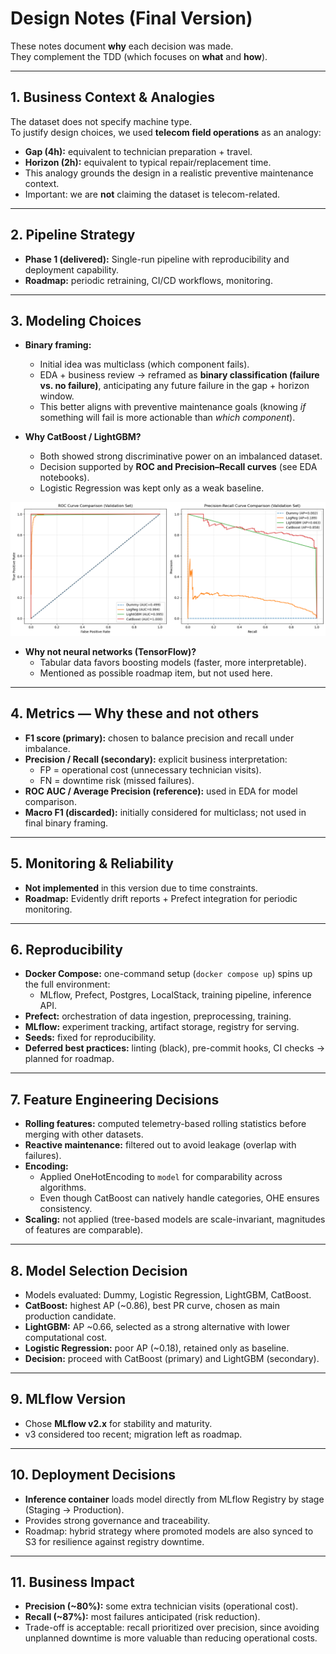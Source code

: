 # Design Notes (Final Version)

These notes document **why** each decision was made.  
They complement the TDD (which focuses on **what** and **how**).

---

## 1. Business Context & Analogies
The dataset does not specify machine type.  
To justify design choices, we used **telecom field operations** as an analogy:  

- **Gap (4h):** equivalent to technician preparation + travel.  
- **Horizon (2h):** equivalent to typical repair/replacement time.  
- This analogy grounds the design in a realistic preventive maintenance context.  
- Important: we are **not** claiming the dataset is telecom-related.  

---

## 2. Pipeline Strategy
- **Phase 1 (delivered):** Single-run pipeline with reproducibility and deployment capability.  
- **Roadmap:** periodic retraining, CI/CD workflows, monitoring.  

---

## 3. Modeling Choices
- **Binary framing:**  
  - Initial idea was multiclass (which component fails).  
  - EDA + business review → reframed as **binary classification (failure vs. no failure)**, anticipating any future failure in the gap + horizon window.  
  - This better aligns with preventive maintenance goals (knowing *if* something will fail is more actionable than *which component*).  

- **Why CatBoost / LightGBM?**  
  - Both showed strong discriminative power on an imbalanced dataset.  
  - Decision supported by **ROC and Precision–Recall curves** (see EDA notebooks).
  - Logistic Regression was kept only as a weak baseline.  

![Model Performance Curves](performance_curves.png)

- **Why not neural networks (TensorFlow)?**  
  - Tabular data favors boosting models (faster, more interpretable).  
  - Mentioned as possible roadmap item, but not used here.  

---

## 4. Metrics — Why these and not others
- **F1 score (primary):** chosen to balance precision and recall under imbalance.  
- **Precision / Recall (secondary):** explicit business interpretation:  
  - FP = operational cost (unnecessary technician visits).  
  - FN = downtime risk (missed failures).  
- **ROC AUC / Average Precision (reference):** used in EDA for model comparison.  
- **Macro F1 (discarded):** initially considered for multiclass; not used in final binary framing.  

---

## 5. Monitoring & Reliability
- **Not implemented** in this version due to time constraints.  
- **Roadmap:** Evidently drift reports + Prefect integration for periodic monitoring.  

---

## 6. Reproducibility
- **Docker Compose:** one-command setup (`docker compose up`) spins up the full environment:
  - MLflow, Prefect, Postgres, LocalStack, training pipeline, inference API.  
- **Prefect:** orchestration of data ingestion, preprocessing, training.  
- **MLflow:** experiment tracking, artifact storage, registry for serving.  
- **Seeds:** fixed for reproducibility.  
- **Deferred best practices:** linting (black), pre-commit hooks, CI checks → planned for roadmap.  

---

## 7. Feature Engineering Decisions
- **Rolling features:** computed telemetry-based rolling statistics before merging with other datasets.  
- **Reactive maintenance:** filtered out to avoid leakage (overlap with failures).  
- **Encoding:**  
  - Applied OneHotEncoding to `model` for comparability across algorithms.  
  - Even though CatBoost can natively handle categories, OHE ensures consistency.  
- **Scaling:** not applied (tree-based models are scale-invariant, magnitudes of features are comparable).  

---

## 8. Model Selection Decision
- Models evaluated: Dummy, Logistic Regression, LightGBM, CatBoost.  
- **CatBoost:** highest AP (~0.86), best PR curve, chosen as main production candidate.  
- **LightGBM:** AP ~0.66, selected as a strong alternative with lower computational cost.  
- **Logistic Regression:** poor AP (~0.18), retained only as baseline.  
- **Decision:** proceed with CatBoost (primary) and LightGBM (secondary).  

---

## 9. MLflow Version
- Chose **MLflow v2.x** for stability and maturity.  
- v3 considered too recent; migration left as roadmap.  

---

## 10. Deployment Decisions
- **Inference container** loads model directly from MLflow Registry by stage (Staging → Production).  
- Provides strong governance and traceability.  
- Roadmap: hybrid strategy where promoted models are also synced to S3 for resilience against registry downtime.  

---

## 11. Business Impact
- **Precision (~80%):** some extra technician visits (operational cost).  
- **Recall (~87%):** most failures anticipated (risk reduction).  
- Trade-off is acceptable: recall prioritized over precision, since avoiding unplanned downtime is more valuable than reducing operational costs.  
